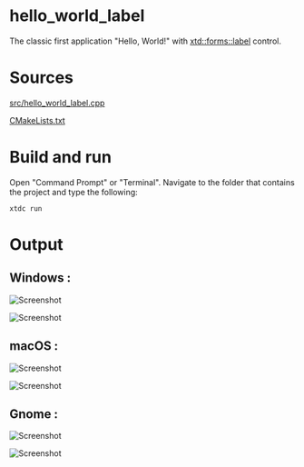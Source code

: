 # hello_world_label

The classic first application "Hello, World!" with  [xtd::forms::label](../../../src/xtd_forms/include/xtd/forms/label.hpp) control.

# Sources

[src/hello_world_label.cpp](src/hello_world_label.cpp)

[CMakeLists.txt](CMakeLists.txt)

# Build and run

Open "Command Prompt" or "Terminal". Navigate to the folder that contains the project and type the following:

```shell
xtdc run
```

# Output

## Windows :

![Screenshot](../../../docs/pictures/examples/hello_world_label_w.png)

![Screenshot](../../../docs/pictures/examples/hello_world_label_wd.png)

## macOS :

![Screenshot](../../../docs/pictures/examples/hello_world_label_m.png)

![Screenshot](../../../docs/pictures/examples/hello_world_label_md.png)

## Gnome :

![Screenshot](../../../docs/pictures/examples/hello_world_label_g.png)

![Screenshot](../../../docs/pictures/examples/hello_world_label_gd.png)
